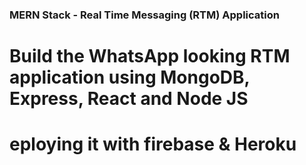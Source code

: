 ### MERN Stack - Real Time Messaging (RTM) Application 
# Build the WhatsApp looking RTM application using MongoDB, Express, React and Node JS
# eploying it with firebase & Heroku
